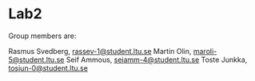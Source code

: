 # Lab2

Group members are:

Rasmus Svedberg, rassev-1@student.ltu.se
Martin Olin, maroli-5@student.ltu.se
Seif Ammous, seiamm-4@student.ltu.se
Toste Junkka, tosjun-0@student.ltu.se

